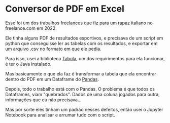 # Conversor de PDF em Excel

Esse foi um dos trabalhos freelances que fiz para um rapaz italiano no freelance.com em 2022.

Ele tinha alguns PDF de resultados esportivos, e precisava de um script em python que conseguisse ler as tabelas com os resultados, e exportar em um arquivo .csv no formato em que ele pedia.

Para isso, usei a biblioteca [Tabula](https://tabula-py.readthedocs.io/en/latest/), um dos requirimentos para ela funcionar, é ter o Java instalado.

Mas basicamente o que ela faz é transformar a tabela que ela encontrar dentro do PDF em um Dataframe do [Pandas](https://pandas.pydata.org/).

Depois, todo o trabalho está com o Pandas. O problema é que todos os Dataframes, viam "quebrados". Dados de uma coluna jogados para outra, informações que eu não precisava...

Mas por sorte eles tinham um padrão nesses defeitos, então usei o Jupyter Notebook para analisar e arrumar tudo com o script.